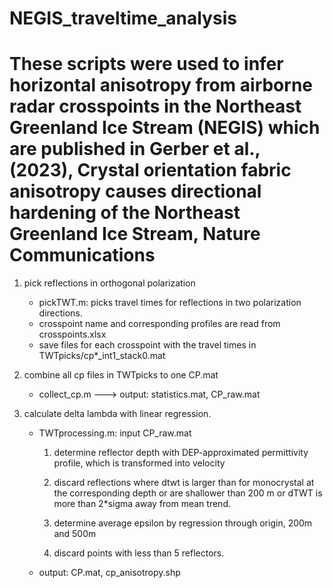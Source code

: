 # NEGIS_traveltime_analysis

# These scripts were used to infer horizontal anisotropy from airborne radar crosspoints in the Northeast Greenland Ice Stream (NEGIS) which are published in Gerber et al., (2023), Crystal orientation fabric anisotropy causes directional hardening of the Northeast Greenland Ice Stream, Nature Communications



1) pick reflections in orthogonal polarization

	- pickTWT.m: picks travel times for reflections in two polarization directions.
	- crosspoint name and corresponding profiles are read from crosspoints.xlsx
	- save files for each crosspoint with the travel times in TWTpicks/cp*_int1_stack0.mat

2) combine all cp files in TWTpicks to one CP.mat	
	
	- collect_cp.m ---> output: statistics.mat, CP_raw.mat
	
3) calculate delta lambda with linear regression.

	- TWTprocessing.m: input CP_raw.mat

		1) determine reflector depth with DEP-approximated permittivity profile, which is 
		   transformed into velocity

		2) discard reflections where dtwt is larger than for monocrystal at the corresponding depth 
		   or are shallower than 200 m or dTWT is more than 2*sigma away from mean trend.

		3) determine average epsilon by regression through origin, 200m and 500m

		4) discard points with less than 5 reflectors.

	- output: CP.mat, cp_anisotropy.shp	
	

